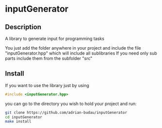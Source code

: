 inputGenerator
==============

Description
--------------

A library to generate input for programming tasks

You just add the folder anywhere in your project and include the file "inputGenerator.hpp" which will include all sublibraries
If you need only sub parts include them from the subfolder "src"

Install
--------------

If you want to use the library just by using 
```cpp
#include <inputGenerator.hpp>
```

you can go to the directory you wish to hold your project and run:

```bash
git clone https://github.com/adrian-budau/inputGenerator
cd inputGenerator
make install
```
